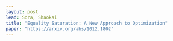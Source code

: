 ```yaml
---
layout: post
lead: Sora, Shaokai
title: "Equality Saturation: A New Approach to Optimization"
paper: "https://arxiv.org/abs/1012.1802"
---
```

